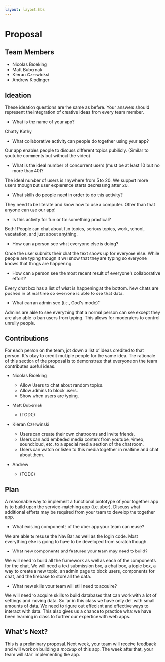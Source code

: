 ```yaml
---
layout: layout.hbs
---
```


# Proposal

## Team Members

* Nicolas Broeking
* Matt Bubernak
* Kieran Czerwinksi
* Andrew Krodinger

## Ideation

These ideation questions are the same as before. Your answers should represent
the integration of creative ideas from every team member.

* What is the name of your app?

Chatty Kathy

* What collaborative activity can people do together using your app?

Our app enables people to discuss different topics pubilicly. (Similar to youtube comments but without the video)

* What is the ideal number of concurrent users (must be at least 10 but no more than 40)?

The ideal number of users is anywhere from 5 to 20. We support more users though but user expierence starts decreasing after 20. 

* What skills do people need in order to do this activity?

They need to be literate and know how to use a computer. Other than that anyone can use our app!

* Is this activity for fun or for something practical?

Both! People can chat about fun topics, serious topics, work, school, vacatation, and just about anything. 

* How can a person see what everyone else is doing?

Once the user submits their chat the text shows up for everyone else. While people are typing though it will show that they are typing so everyone knows that things are happening. 

* How can a person see the most recent result of everyone's collaborative effort?

Every chat box has a list of what is happening at the bottom. New chats are pushed in at real time so everyone is able to see that data. 

* What can an admin see (i.e., God's mode)?

Admins are able to see everything that a normal person can see except they are also able to ban users from typing. This allows for moderaters to control unrully people.


## Contributions

For each person on the team, jot down a list of ideas credited to that person.
It's okay to credit multiple people for the same idea. The rationale of this
section of the proposal is to demonstrate that everyone on the team contributes
useful ideas.

* Nicolas Broeking
  * Allow Users to chat about random topics.
  * Allow admins to block users.
  * Show when users are typing.

* Matt Bubernak 
  * (TODO)
  
* Kieran Czerwinski
  * Users can create their own chatrooms and invite friends.
  * Users can add embeded media content from youtube, vimeo, soundcloud, etc. to a special media section of the chat room.
  * Users can watch or listen to this media together in realtime and chat about them.

* Andrew
  * (TODO)

## Plan

A reasonable way to implement a functional prototype of your together app
is to build upon the service-matching app (i.e. uber). Discuss what additional
efforts may be required from your team to develop the together app.

* What existing components of the uber app your team can reuse?

We are able to resuse the Nav Bar as well as the login code. Most everything else is going to have to be developed from scratch though.

* What new components and features your team may need to build?

We will need to build all the framework as well as each of the components for the chat. We will need a text submission box, a chat box, a topic box, a way to create a new topic, an admin page to block users, components for chat, and the firebase to store all the data. 

* What new skills your team will still need to acquire?

We will need to acquire skills to build databases that can work with a lot of settings and moving data. So far in this class we have only delt with small amounts of data. We need to figure out effecient and effective ways to interact with data. This also gives us a chance to practice what we have been learning in class to further our expertice with web apps. 

## What's Next?

This is a preliminary proposal. Next week, your team will receive feedback and
will work on building a _mockup_ of this app. The week after that, your team
will start implementing the app.
